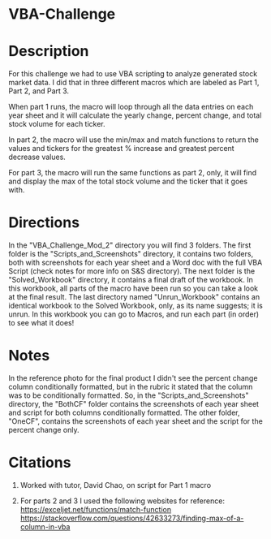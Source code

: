 # VBA-Challenge

# Description
For this challenge we had to use VBA scripting to analyze generated stock market data. I did that in three different macros which are labeled as Part 1, Part 2, and Part 3. 

When part 1 runs, the macro will loop through all the data entries on each year sheet and it will calculate the yearly change, percent change, and total stock volume for each ticker.

In part 2, the macro will use the min/max and match functions to return the values and tickers for the greatest % increase and greatest percent decrease values. 

For part 3, the macro will run the same functions as part 2, only, it will find and display the max of the total stock volume and the ticker that it goes with. 

# Directions
In the "VBA_Challenge_Mod_2" directory you will find 3 folders. The first folder is the "Scripts_and_Screenshots" directory, it contains two folders, both with screenshots for each year sheet and a Word doc with the full VBA Script (check notes for more info on S&S directory). The next folder is the "Solved_Workbook" directory, it contains a final draft of the workbook. In this workbook, all parts of the macro have been run so you can take a look at the final result. The last directory named "Unrun_Workbook" contains an identical workbook to the Solved Workbook, only, as its name suggests; it is unrun. In this workbook you can go to Macros, and run each part (in order) to see what it does!

# Notes
In the reference photo for the final product I didn't see the percent change column conditionally formatted, but in the rubric it stated that the column was to be conditionally formatted. So, in the "Scripts_and_Screenshots" directory, the "BothCF" folder contains the screenshots of each year sheet and script for both columns conditionally formatted. The other folder, "OneCF", contains the screenshots of each year sheet and the script for the percent change only.

# Citations
1. Worked with tutor, David Chao, on script for Part 1 macro

2. For parts 2 and 3 I used the following websites for reference:
		https://exceljet.net/functions/match-function
    https://stackoverflow.com/questions/42633273/finding-max-of-a-column-in-vba


